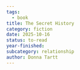```yaml
---
tags:
  - book
title: The Secret History
category: fiction
date: 2025-10-16
status: to-read
year-finished:
subcategory: relationship
author: Donna Tartt
---
```

